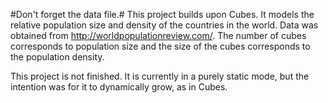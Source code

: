 #Don't forget the data file.#
This project builds upon Cubes. It models the relative population size and density of the countries in the world. Data was obtained from http://worldpopulationreview.com/. The number of cubes corresponds to population size and the size of the cubes corresponds to the population density.

This project is not finished. It is currently in a purely static mode, but the intention was for it to dynamically grow, as in Cubes.
